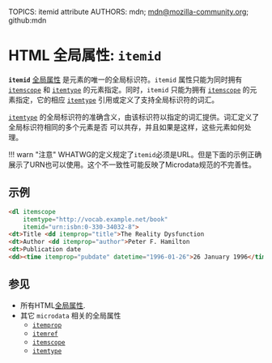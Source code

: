 TOPICS: itemid attribute
AUTHORS: mdn; mdn@mozilla-community.org; github:mdn

# HTML 全局属性: `itemid`

**`itemid`** [全局属性](/zh-hans/webfrontend/HTML_Global_Attributes) 是元素的唯一的全局标识符。`itemid` 属性只能为同时拥有
[`itemscope`](/zh-hans/webfrontend/itemscope_attribute) 和 [`itemtype`](/zh-hans/webfrontend/itemtype_attribute)
的元素指定。同时，`itemid` 只能为拥有 [`itemscope`](/zh-hans/webfrontend/itemscope_attribute) 的元素指定，它的相应 [`itemtype`](/zh-hans/webfrontend/itemtype_attribute)
引用或定义了支持全局标识符的词汇。

[`itemtype`](/zh-hans/webfrontend/itemtype_attribute) 的全局标识符的准确含义，由该标识符以指定的词汇提供。词汇定义了全局标识符相同的多个元素是否
可以共存，并且如果是这样，这些元素如何处理。

!!! warn "注意"
    WHATWG的定义规定了`itemid`必须是URL。但是下面的示例正确展示了URN也可以使用。这个不一致性可能反映了Microdata规范的不完善性。

## 示例

```html
<dl itemscope
    itemtype="http://vocab.example.net/book"
    itemid="urn:isbn:0-330-34032-8">
<dt>Title <dd itemprop="title">The Reality Dysfunction
<dt>Author <dd itemprop="author">Peter F. Hamilton
<dt>Publication date
<dd><time itemprop="pubdate" datetime="1996-01-26">26 January 1996</time> </dl>
```

## 参见

- 所有HTML[全局属性](/zh-hans/webfrontend/HTML_Global_Attributes).
- 其它 `microdata` 相关的全局属性
    - [`itemprop`](/zh-hans/webfrontend/itemprop_attribute)
    - [`itemref`](/zh-hans/webfrontend/itemref_attribute)
    - [`itemscope`](/zh-hans/webfrontend/itemscope_attribute)
    - [`itemtype`](/zh-hans/webfrontend/itemtype_attribute)
